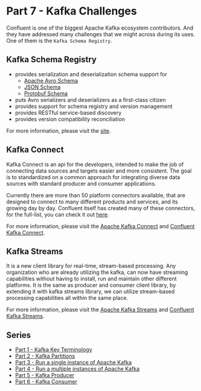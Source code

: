 # Part 7 - Kafka Challenges

Confluent is one of the biggest Apache Kafka ecosystem contributors.
And they have addressed many challenges that we might across during its uses.
One of them is the `Kafka Schema Registry`.

## Kafka Schema Registry
- provides serialization and deserialization schema support for
  - [Apache Avro Schema](https://avro.apache.org/docs/current/spec.html)
  - [JSON Schema](https://json-schema.org/)
  - [Protobuf Schema](https://developers.google.com/protocol-buffers/)
- puts Avro serializers and deserializers as a first-class citizen
- provides support for schema registry and version management
- provides RESTful service-based discovery
- provides version compatibility reconciliation

For more information, please visit the [site](https://docs.confluent.io/platform/current/schema-registry/index.html).

## Kafka Connect
Kafka Connect is an api for the developers, intended to make the job of connecting
data sources and targets easier and more consistent. The goal is to standardized on
a common approach for integrating diverse data sources with standard producer and
consumer applications.

Currently there are more than 50 platform connectors available, that are designed to
connect to many different products and services, and its growing day by day.
Confluent itself has created many of these connectors, for the full-list, you can
check it out [here](https://docs.confluent.io/home/connect/kafka_connectors.html).

For more information, please visit the [Apache Kafka Connect](https://kafka.apache.org/documentation/#connect)
and [Confluent Kafka Connect](https://docs.confluent.io/platform/current/connect/index.html).

## Kafka Streams
It is a new client library for real-time, stream-based processing. Any organization who are already
utilizing the kafka, can now have streaming capabilities without having to install, run and maintain
other different platforms. It is the same as producer and consumer client library, by extending it with
kafka streams library, we can utilize stream-based processing capabilities all within the same place.

For more information, please visit the [Apache Kafka Streams](https://kafka.apache.org/documentation/streams/)
and [Confluent Kafka Streams](https://docs.confluent.io/platform/current/streams/index.html).

## Series
- [Part 1 - Kafka Key Terminology](kafka-key-terms.md)
- [Part 2 - Kafka Partitions](kafka-partitions.md)
- [Part 3 - Run a single instance of Apache Kafka](kafka-single-instance.md)
- [Part 4 - Run a multiple instances of Apache Kafka](kafka-multiple-instance.md)
- [Part 5 - Kafka Producer](kafka-producer.md)
- [Part 6 - Kafka Consumer](kafka-consumer.md)